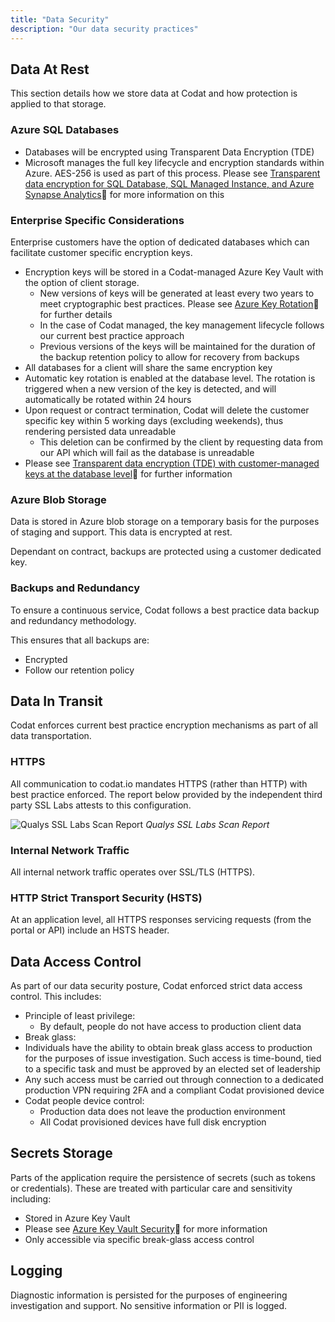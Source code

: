 ```yaml
---
title: "Data Security"
description: "Our data security practices"
---
```


## Data At Rest
This section details how we store data at Codat and how protection is applied to that storage.

### Azure SQL Databases
* Databases will be encrypted using Transparent Data Encryption (TDE)
* Microsoft manages the full key lifecycle and encryption standards within Azure. AES-256 is used as part of this process. Please see [Transparent data encryption for SQL Database, SQL Managed Instance, and Azure Synapse Analytics](https://learn.microsoft.com/en-us/azure/azure-sql/database/transparent-data-encryption-tde-overview?view=azuresql&viewFallbackFrom=sql-server-ver16&tabs=azure-portal)🔗 for more information on this


### Enterprise Specific Considerations
Enterprise customers have the option of dedicated databases which can facilitate customer specific encryption keys. 

* Encryption keys will be stored in a Codat-managed Azure Key Vault with the option of client storage.
  * New versions of keys will be generated at least every two years to meet cryptographic best practices. Please see [Azure Key Rotation](https://learn.microsoft.com/en-us/azure/key-vault/keys/how-to-configure-key-rotation)🔗 for further details
  * In the case of Codat managed, the key management lifecycle follows our current best practice approach
  * Previous versions of the keys will be maintained for the duration of the backup retention policy to allow for recovery from backups
* All databases for a client will share the same encryption key
* Automatic key rotation is enabled at the database level. The rotation is triggered when a new version of the key is detected, and will automatically be rotated within 24 hours
* Upon request or contract termination, Codat will delete the customer specific key within 5 working days (excluding weekends), thus rendering persisted data unreadable
  * This deletion can be confirmed by the client by requesting data from our API which will fail as the database is unreadable
* Please see [Transparent data encryption (TDE) with customer-managed keys at the database level](https://learn.microsoft.com/en-us/azure/azure-sql/database/transparent-data-encryption-byok-database-level-overview)🔗 for further information

### Azure Blob Storage
Data is stored in Azure blob storage on a temporary basis for the purposes of staging and support. This data is encrypted at rest.

Dependant on contract, backups are protected using a customer dedicated key.

### Backups and Redundancy
To ensure a continuous service, Codat follows a best practice data backup and redundancy methodology. 

This ensures that all backups are:
* Encrypted
* Follow our retention policy

## Data In Transit
Codat enforces current best practice encryption mechanisms as part of all data transportation.

### HTTPS
All communication to codat.io mandates HTTPS (rather than HTTP) with best practice enforced. The report below provided by the independent third party SSL Labs attests to this configuration.

![Qualys SSL Labs Scan Report](qualys-ssl-report.png)
*Qualys SSL Labs Scan Report*

### Internal Network Traffic
All internal network traffic operates over SSL/TLS (HTTPS). 

### HTTP Strict Transport Security (HSTS)
At an application level, all HTTPS responses servicing requests (from the portal or API) include an HSTS header. 
 
## Data Access Control
As part of our data security posture, Codat enforced strict data access control. This includes:

* Principle of least privilege:
  * By default, people do not have access to production client data 
 * Break glass: 
  * Individuals have the ability to obtain break glass access to production for the purposes of issue investigation. Such access is time-bound, tied to a specific task and must be approved by an elected set of leadership
  * Any such access must be carried out through connection to a dedicated production VPN requiring 2FA and a compliant Codat provisioned device 
* Codat people device control:
  * Production data does not leave the production environment 
  * All Codat provisioned devices have full disk encryption

## Secrets Storage
Parts of the application require the persistence of secrets (such as tokens or credentials). These are treated with particular care and sensitivity including:
* Stored in Azure Key Vault
* Please see [Azure Key Vault Security](https://learn.microsoft.com/en-us/azure/key-vault/general/security-features)🔗 for more information
* Only accessible via specific break-glass access control

## Logging
Diagnostic information is persisted for the purposes of engineering investigation and support. No sensitive information or PII is logged.